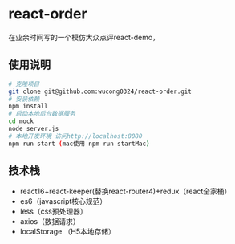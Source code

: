 # react-order

在业余时间写的一个模仿大众点评react-demo，


## 使用说明

``` bash
# 克隆项目
git clone git@github.com:wucong0324/react-order.git
# 安装依赖
npm install
# 启动本地后台数据服务
cd mock
node server.js
# 本地开发环境 访问http://localhost:8080
npm run start (mac使用 npm run startMac)
```


## 技术栈
- react16+react-keeper(替换react-router4)+redux（react全家桶）
- es6（javascript核心规范）
- less（css预处理器）
- axios（数据请求）
- localStorage （H5本地存储）
